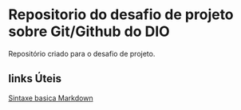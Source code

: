 # Repositorio do desafio de projeto sobre Git/Github do DIO
Repositório criado para o desafio de projeto.

## links Úteis
[Sintaxe basica Markdown](https://www.markdownguide.org/basic-syntax/)
